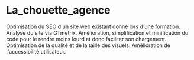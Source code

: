 # La_chouette_agence
Optimisation du SEO d'un site web existant donné lors d'une formation.
Analyse du site via GTmetrix.
Amélioration, simplification et minification du code pour le rendre moins lourd et donc faciliter son chargement.
Optimisation de la qualité et de la taille des visuels.
Amélioration de l'accessibilité utilisateur.

